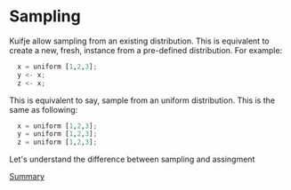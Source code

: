 # Sampling

Kuifje allow sampling from an existing distribution.
This is equivalent to create a new, fresh, instance from a pre-defined distribution. For example:

```python
  x = uniform [1,2,3];
  y <- x;
  z <- x;
```

This is equivalent to say, sample from an uniform distribution. This is the same as following:

```python
  x = uniform [1,2,3];
  y = uniform [1,2,3];
  z = uniform [1,2,3];
```

Let's understand the difference between sampling and assingment

[Summary](https://github.com/gleisonsdm/Kuifje-Documentation)
